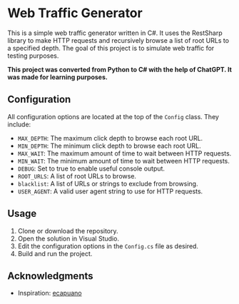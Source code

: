 # Web Traffic Generator

This is a simple web traffic generator written in C#. It uses the RestSharp library to make HTTP requests and recursively browse a list of root URLs to a specified depth. The goal of this project is to simulate web traffic for testing purposes.

**This project was converted from Python to C# with the help of ChatGPT. It was made for learning purposes.**

## Configuration

All configuration options are located at the top of the `Config` class. They include:

- `MAX_DEPTH`: The maximum click depth to browse each root URL.
- `MIN_DEPTH`: The minimum click depth to browse each root URL.
- `MAX_WAIT`: The maximum amount of time to wait between HTTP requests.
- `MIN_WAIT`: The minimum amount of time to wait between HTTP requests.
- `DEBUG`: Set to true to enable useful console output.
- `ROOT_URLS`: A list of root URLs to browse.
- `blacklist`: A list of URLs or strings to exclude from browsing.
- `USER_AGENT`: A valid user agent string to use for HTTP requests.

## Usage

1. Clone or download the repository.
2. Open the solution in Visual Studio.
3. Edit the configuration options in the `Config.cs` file as desired.
4. Build and run the project.

## Acknowledgments

- Inspiration: [ecapuano](https://github.com/ReconInfoSec/web-traffic-generator)

